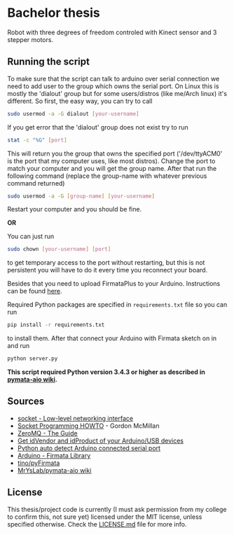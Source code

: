 # Bachelor thesis

Robot with three degrees of freedom controled with Kinect sensor and 3 stepper motors.

## Running the script
To make sure that the script can talk to arduino over serial connection we need to add user to the group which owns the serial port.
On Linux this is mostly the 'dialout' group but for some users/distros (like me/Arch linux) it's different.
So first, the easy way, you can try to call
```bash
sudo usermod -a -G dialout [your-username]
```
If you get error that the 'dialout' group does not exist try to run
```bash
stat -c "%G" [port]
```
This will return you the group that owns the specified port ('/dev/ttyACM0' is the port that my computer uses, like most distros). Change the port to match your computer and you will get the group name. After that run the following command (replace the group-name with whatever previous command returned)
```bash
sudo usermod -a -G [group-name] [your-username]
```
Restart your computer and you should be fine.

**OR**

You can just run
```bash
sudo chown [your-username] [port]
```
to get temporary access to the port without restarting, but this is not persistent you will have to do it every time you reconnect your board.


Besides that you need to upload FirmataPlus to your Arduino. Instructions can be found [here](https://github.com/MrYsLab/pymata-aio/wiki/Uploading-FirmataPlus-to-Arduino).

Required Python packages are specified in ```requirements.txt``` file so you can run 
```bash
pip install -r requirements.txt
``` 
to install them. After that connect your Arduino with Firmata sketch on in and run 
```bash
python server.py
```

**This script required Python version 3.4.3 or higher as described in [pymata-aio wiki](https://github.com/MrYsLab/pymata-aio/wiki/Pre-Installation-Requirements).**


## Sources
* [socket - Low-level networking interface](https://docs.python.org/3/library/socket.html)
* [Socket Programming HOWTO](https://docs.python.org/3/howto/sockets.html) - Gordon McMillan
* [ZeroMQ - The Guide](http://zguide.zeromq.org/py:all)
* [Get idVendor and idProduct of your Arduino/USB devices](http://arduino-er.blogspot.ba/2015/04/get-idvendor-and-idproduct-of-you.html)
* [Python auto detect Arduino connected serial port](https://arduino-er.blogspot.ba/2015/04/python-auto-detect-arduino-connect.html)
* [Arduino - Firmata Library](https://arduino.cc/en/Reference/Firmata)
* [tino/pyFirmata](https://github.com/tino/pyFirmata)
* [MrYsLab/pymata-aio wiki](https://github.com/MrYsLab/pymata-aio/wiki)

## License
This thesis/project code is currently (I must ask permission from my college to confirm this, not sure yet) licensed under the MIT license, unless specified otherwise. Check the [LICENSE.md](./LICENSE.md) file for more info.
